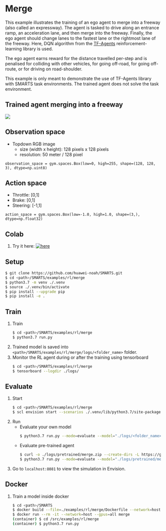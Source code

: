 # Merge
This example illustrates the training of an ego agent to merge into a freeway (also called an expressway). The agent is tasked to drive along an entrance ramp, an acceleration lane, and then merge into the freeway. Finally, the ego agent should change lanes to the fastest lane or the rightmost lane of the freeway. Here, DQN algorithm from the [TF-Agents](https://www.tensorflow.org/agents) reinforcement-learning library is used.

The ego agent earns reward for the distance travelled per-step and is penalised for colliding with other vehicles, for going off-road, for going off-route, or for driving on road-shoulder.

This example is only meant to demonstrate the use of TF-Agents library with SMARTS task environments. The trained agent does not solve the task environment.

## Trained agent merging into a freeway
![](./docs/_static/merge.gif)

## Observation space
+ Topdown RGB image
    + size (width x height): 128 pixels x 128 pixels
    + resolution: 50 meter / 128 pixel
```
observation_space = gym.spaces.Box(low=0, high=255, shape=(128, 128, 3), dtype=np.uint8)
```

## Action space
+ Throttle: [0,1]
+ Brake: [0,1]
+ Steering: [-1,1]
```
action_space = gym.spaces.Box(low=-1.0, high=1.0, shape=(3,), dtype=np.float32)
```

## Colab
1. Try it here: [![here](./docs/_static/colab-badge.svg)](https://colab.research.google.com/github/huawei-noah/SMARTS/blob/merge-v0/examples/rl/merge/merge.ipynb)

## Setup
```bash
$ git clone https://github.com/huawei-noah/SMARTS.git
$ cd <path>/SMARTS/examples/rl/merge
$ python3.7 -m venv ./.venv
$ source ./.venv/bin/activate
$ pip install --upgrade pip
$ pip install -e .
```

## Train
1. Train
    ```bash
    $ cd <path>/SMARTS/examples/rl/merge
    $ python3.7 run.py 
    ```
1. Trained model is saved into `<path>/SMARTS/examples/rl/merge/logs/<folder_name>` folder.
1. Monitor the RL agent during or after the training using tensorboard
    ```bash
    $ cd <path>/SMARTS/examples/rl/merge
    $ tensorboard --logdir ./logs/
    ```

## Evaluate
1. Start
    ```bash
    $ cd <path>/SMARTS/examples/rl/merge
    $ scl envision start --scenarios ./.venv/lib/python3.7/site-packages/scenarios/merge &
    ```
1. Run
    + Evaluate your own model 
        ```bash
        $ python3.7 run.py --mode=evaluate --model="./logs/<folder_name>/<model>" --head
        ```
    + Evaluate pre-trained agent
        ```bash
        $ curl -o ./logs/pretrained/merge.zip --create-dirs -L https://github.com/Adaickalavan/SMARTS-zoo/raw/main/merge-v0/DQN_5800000_steps.zip
        $ python3.7 run.py --mode=evaluate --model="./logs/pretrained/merge" --head
        ```
1. Go to `localhost:8081` to view the simulation in Envision.

## Docker
1. Train a model inside docker
    ```bash
    $ cd <path>/SMARTS
    $ docker build --file=./examples/rl/merge/Dockerfile --network=host --tag=merge .
    $ docker run --rm -it --network=host --gpus=all merge
    (container) $ cd /src/examples/rl/merge
    (container) $ python3.7 run.py
    ```